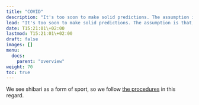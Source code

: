 ```yaml
---
title: "COVID"
description: "It's too soon to make solid predictions. The assumption is that, like in 2020, contact-sport activities will be allowed in bubbles of 50 people. We'll see how it evolves."
lead: "It's too soon to make solid predictions. The assumption is that, like in 2020, contact-sport activities will be allowed in bubbles of 50 people. We'll see how it evolves."
date: T15:21:01\+02:00
lastmod: T15:21:01\+02:00
draft: false
images: []
menu: 
  docs:
    parent: "overview"
weight: 70
toc: true
---
```

We see shibari as a form of sport, so we follow [the procedures](https://www.sport.vlaanderen/media/17493/protocol-sportkampen-en-sportstages_25-juni.pdf) in this regard.